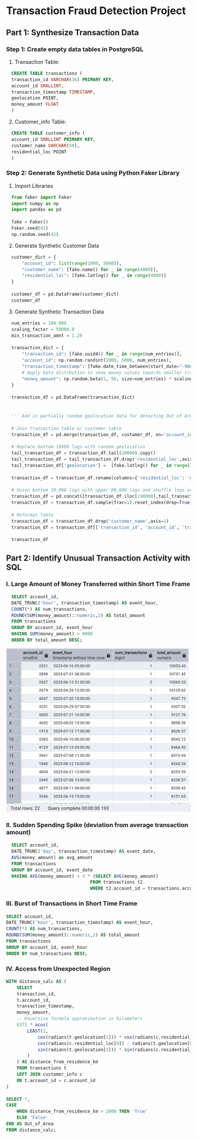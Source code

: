 # Transaction Fraud Detection Project
## Part 1: Synthesize Transaction Data
### Step 1: Create empty data tables in PostgreSQL
1. Transaction Table:

```sql
  CREATE TABLE transactions (
  transaction_id VARCHAR(36) PRIMARY KEY,
  account_id SMALLINT,
  transaction_timestamp TIMESTAMP,
  geolocation POINT,
  money_amount FLOAT
  )
```
2. Customer_info Table:
```sql
  CREATE TABLE customer_info (
  account_id SMALLINT PRIMARY KEY,
  customer_name VARCHAR(50),
  residential_loc POINT
  )
```
### Step 2: Generate Synthetic Data using Python Faker Library
1. Import Libraries
```python
  from faker import Faker
  import numpy as np
  import pandas as pd
  
  fake = Faker()
  Faker.seed(42)
  np.random.seed(42)
```
2. Generate Synthetic Customer Data
```python
  customer_dict = {
      "account_id": list(range(1000, 5000)),
      "customer_name": [fake.name() for _ in range(4000)],
      "residential_loc": [fake.latlng() for _ in range(4000)]
  }
  
  customer_df = pd.DataFrame(customer_dict)
  customer_df
```

3. Generate Synthetic Transaction Data
```python
  num_entries = 100_000
  scaling_factor = 50000.0
  min_transaction_amnt = 1.20
  
  transaction_dict = {
      "transaction_id": [fake.uuid4() for _ in range(num_entries)],
      "account_id": np.random.randint(1000, 5000, num_entries),
      "transaction_timestamp": [fake.date_time_between(start_date="-90d", end_date="now") for _ in range(num_entries)],
      # Apply beta distrbution to skew money values towards smaller transaction amounts
      "money_amount": np.random.beta(1, 50, size=num_entries) * scaling_factor + min_transaction_amnt
  }
  
  transaction_df = pd.DataFrame(transaction_dict)
  
  
  ''' Add in partially random geolocation data for detecting Out of Area Logins '''
  
  # Join transaction table w/ customer table
  transaction_df = pd.merge(transaction_df, customer_df, on='account_id', how='left')
  
  # Replace bottom 10000 logs with random geolocation
  tail_transaction_df = transaction_df.tail(10000).copy()
  tail_transaction_df = tail_transaction_df.drop('residential_loc',axis=1)
  tail_transaction_df['geolocation'] =  [fake.latlng() for _ in range(10000)]
  
  transaction_df = transaction_df.rename(columns={'residential_loc': 'geolocation'})
  
  # Union bottom 10,000 logs with upper 90,000 logs and shuffle logs around
  transaction_df = pd.concat([transaction_df.iloc[:90000],tail_transaction_df])
  transaction_df = transaction_df.sample(frac=1).reset_index(drop=True)
  
  # Reformat Table
  transaction_df = transaction_df.drop('customer_name',axis=1)
  transaction_df = transaction_df[['transaction_id', 'account_id', 'transaction_timestamp', 'geolocation', 'money_amount']]
  
  transaction_df
```
## Part 2: Identify Unusual Transaction Activity with SQL
### I. Large Amount of Money Transferred within Short Time Frame
```SQL
  SELECT account_id, 
  DATE_TRUNC('hour', transaction_timestamp) AS event_hour,
  COUNT(*) AS num_transactions,
  ROUND(SUM(money_amount)::numeric,2) AS total_amount
  FROM transactions
  GROUP BY account_id, event_hour
  HAVING SUM(money_amount) > 8000
  ORDER BY total_amount DESC;
```
![](query_1_output.png)
### II. Sudden Spending Spike (deviation from average transaction amount)
```SQL
  SELECT account_id,
  DATE_TRUNC('day', transaction_timestamp) AS event_date,
  AVG(money_amount) as avg_amount
  FROM transactions
  GROUP BY account_id, event_date
  HAVING AVG(money_amount) > 3 * (SELECT AVG(money_amount)
  								FROM transactions t2
  								WHERE t2.account_id = transactions.account_id)
```
### III. Burst of Transactions in Short Time Frame
```SQL
SELECT account_id, 
DATE_TRUNC('hour', transaction_timestamp) AS event_hour,
COUNT(*) AS num_transactions,
ROUND(SUM(money_amount)::numeric,2) AS total_amount
FROM transactions
GROUP BY account_id, event_hour
ORDER BY num_transactions DESC;
```
### IV. Access from Unexpected Region
```SQL
WITH distance_calc AS (
	SELECT 
	transaction_id,
	t.account_id, 
	transaction_timestamp,
	money_amount,
	-- Haversine formula approximation in kilometers
	6371 * acos(
		LEAST(1, 
			cos(radians(t.geolocation[1])) * cos(radians(c.residential_loc[1])) * 
			cos(radians(c.residential_loc[0]) - radians(t.geolocation[0])) + 
			sin(radians(t.geolocation[1])) * sin(radians(c.residential_loc[1]))
		)
	) AS distance_from_residence_km
	FROM transactions t
	LEFT JOIN customer_info c
	ON t.account_id = c.account_id
)

SELECT *,
CASE
	WHEN distance_from_residence_km > 2000 THEN 'True'
	ELSE 'False'
END AS Out_of_Area
FROM distance_calc;
```
